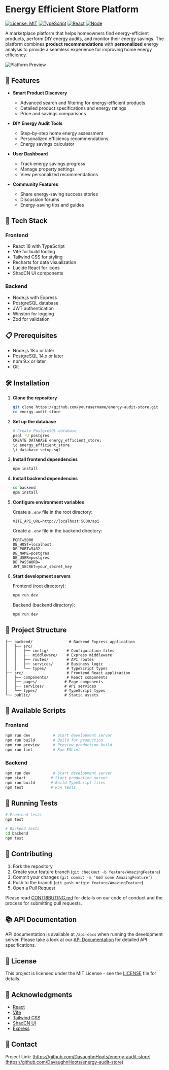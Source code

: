 # Energy Efficient Store Platform

[![License: MIT](https://img.shields.io/badge/License-MIT-yellow.svg)](https://opensource.org/licenses/MIT)
[![TypeScript](https://img.shields.io/badge/TypeScript-5.2.2-blue)](https://www.typescriptlang.org/)
[![React](https://img.shields.io/badge/React-18.2.0-blue)](https://reactjs.org/)
[![Node](https://img.shields.io/badge/Node-18.x-green)](https://nodejs.org/)

A marketplace platform that helps homeowners find energy-efficient products, perform DIY energy audits, and monitor their energy savings. The platform combines **product recommendations** with **__personalized__** energy analysis to provide a seamless experience for improving home energy efficiency.

![Platform Preview](./src/assets/website%20logo.png)

## 🌟 Features

- **Smart Product Discovery**
  - Advanced search and filtering for energy-efficient products
  - Detailed product specifications and energy ratings
  - Price and savings comparisons

- **DIY Energy Audit Tools**
  - Step-by-step home energy assessment
  - Personalized efficiency recommendations
  - Energy savings calculator

- **User Dashboard**
  - Track energy savings progress
  - Manage property settings
  - View personalized recommendations

- **Community Features**
  - Share energy-saving success stories
  - Discussion forums
  - Energy-saving tips and guides

## 🚀 Tech Stack

### Frontend
- React 18 with TypeScript
- Vite for build tooling
- Tailwind CSS for styling
- Recharts for data visualization
- Lucide React for icons
- ShadCN UI components

### Backend
- Node.js with Express
- PostgreSQL database
- JWT authentication
- Winston for logging
- Zod for validation

## 📋 Prerequisites

- Node.js 18.x or later
- PostgreSQL 14.x or later
- npm 9.x or later
- Git

## 🛠️ Installation

1. **Clone the repository**
   ```bash
   git clone https://github.com/yourusername/energy-audit-store.git
   cd energy-audit-store
   ```

2. **Set up the database**
   ```bash
   # Create PostgreSQL database
   psql -U postgres
   CREATE DATABASE energy_efficient_store;
   \c energy_efficient_store
   \i database_setup.sql
   ```

3. **Install frontend dependencies**
   ```bash
   npm install
   ```

4. **Install backend dependencies**
   ```bash
   cd backend
   npm install
   ```

5. **Configure environment variables**

   Create a `.env` file in the root directory:
   ```env
   VITE_API_URL=http://localhost:5000/api
   ```

   Create a `.env` file in the backend directory:
   ```env
   PORT=5000
   DB_HOST=localhost
   DB_PORT=5432
   DB_NAME=postgres
   DB_USER=postgres
   DB_PASSWORD=
   JWT_SECRET=your_secret_key
   ```

6. **Start development servers**

   Frontend (root directory):
   ```bash
   npm run dev
   ```

   Backend (backend directory):
   ```bash
   npm run dev
   ```

## 📁 Project Structure

```
├── backend/                # Backend Express application
│   ├── src/
│   │   ├── config/        # Configuration files
│   │   ├── middleware/    # Express middleware
│   │   ├── routes/        # API routes
│   │   ├── services/      # Business logic
│   │   └── types/         # TypeScript types
├── src/                   # Frontend React application
│   ├── components/        # React components
│   ├── pages/            # Page components
│   ├── services/         # API services
│   └── types/            # TypeScript types
└── public/               # Static assets
```

## 🔨 Available Scripts

### Frontend

```bash
npm run dev          # Start development server
npm run build        # Build for production
npm run preview      # Preview production build
npm run lint         # Run ESLint
```

### Backend

```bash
npm run dev          # Start development server
npm start           # Start production server
npm run build       # Build TypeScript files
npm test            # Run tests
```

## 🧪 Running Tests

```bash
# Frontend tests
npm test

# Backend tests
cd backend
npm test
```

## 🤝 Contributing

1. Fork the repository
2. Create your feature branch (`git checkout -b feature/AmazingFeature`)
3. Commit your changes (`git commit -m 'Add some AmazingFeature'`)
4. Push to the branch (`git push origin feature/AmazingFeature`)
5. Open a Pull Request

Please read [CONTRIBUTING.md](CONTRIBUTING.md) for details on our code of conduct and the process for submitting pull requests.

## 📚 API Documentation

API documentation is available at `/api-docs` when running the development server. Please take a look at our [API Documentation](./backend/README.md) for detailed API specifications.

## 📄 License

This project is licensed under the MIT License - see the [LICENSE](LICENSE) file for details.

## 🙏 Acknowledgments

- [React](https://reactjs.org/)
- [Vite](https://vitejs.dev/)
- [Tailwind CSS](https://tailwindcss.com/)
- [ShadCN UI](https://ui.shadcn.com/)
- [Express](https://expressjs.com/)

## 📧 Contact

Project Link: [https://github.com/DavaughnHoots/energy-audit-store](https://github.com/DavaughnHoots/energy-audit-store)
